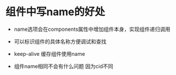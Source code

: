

# 组件中写name的好处

  - name选项会在components属性中增加组件本身，实现组件递归调用

  - 可以标识组件的具体名称方便调试和查找

  - keep-alive 缓存组件使用name

  - 组件name相同不会有什么问题 因为cid不同
